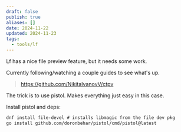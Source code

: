 ```yaml
---
draft: false
publish: true
aliases: []
date: 2024-11-22
updated: 2024-11-23
tags:
  - tools/lf
---
```


Lf has a nice file preview feature, but it needs some work.

Currently following/watching a couple guides to see what's up.

> https://github.com/NikitaIvanovV/ctpv

The trick is to use pistol. Makes everything just easy in this case.

Install pistol and deps:

```txt
dnf install file-devel # installs libmagic from the file dev pkg
go install github.com/doronbehar/pistol/cmd/pistol@latest
```
